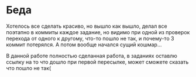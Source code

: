# Беда

Хотелось все сделать красиво, но вышло как вышло, делал все поэтапно в коммиты каждое задание, но видимо при одной из проверок перехода от одного к другому, что-то пошло не так, и почему-то 3 коммит потерялся. А потом вообще начался сущий кошмар...

В данной работе полностью сделанная работа, в заданиях оставлю ссылку на то что дошло при первой пересылке, может сможете сказать что пошло не так(